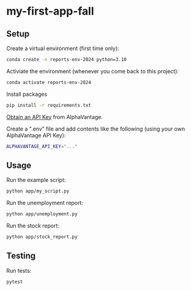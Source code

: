 # my-first-app-fall

## Setup

Create a virtual environment (first time only):

```sh
conda create -n reports-env-2024 python=3.10
```

Activiate the environment (whenever you come back to this project):

```sh
conda activate reports-env-2024
```

Install packages

```sh
pip install -r requirements.txt
```

[Obtain an API Key](https://www.alphavantage.co/support/#api-key) from AlphaVantage.

Create a ".env" file and add contents like the following (using your own AlphaVantage API Key):

```sh
ALPHAVANTAGE_API_KEY="..."
```

## Usage

Run the example script:

```sh
python app/my_script.py
```

Run the unemployment report:

```sh
python app/unemployment.py
```

Run the stock report:

```sh
python app/stock_report.py
```

## Testing

Run tests:

```sh
pytest
```